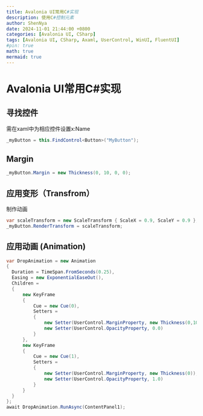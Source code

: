 ```yaml
---
title: Avalonia UI常用C#实现
description: 使用C#控制元素
author: ShenNya
date: 2024-11-01 21:44:00 +0800
categories: [Avalonia UI, CSharp]
tags: [Avalonia UI, CSharp, Axaml, UserControl, WinUI, FluentUI]
#pin: true
math: true
mermaid: true
---
```


# Avalonia UI常用C#实现

## 寻找控件

需在xaml中为相应控件设置x:Name

```csharp
_myButton = this.FindControl<Button>("MyButton");
```

## Margin

```csharp
_myButton.Margin = new Thickness(0, 10, 0, 0);
```

## 应用变形（Transfrom）

制作动画

```csharp
var scaleTransform = new ScaleTransform { ScaleX = 0.9, ScaleY = 0.9 };
_myButton.RenderTransform = scaleTransform;
```

## 应用动画 (Animation)

```csharp
var DropAnimation = new Animation
{
  Duration = TimeSpan.FromSeconds(0.25),
  Easing = new ExponentialEaseOut(),
  Children =
  {
      new KeyFrame
      {
          Cue = new Cue(0),
          Setters =
          {
              new Setter(UserControl.MarginProperty, new Thickness(0,100,0,0)),
              new Setter(UserControl.OpacityProperty, 0.0)
          }
      },
      new KeyFrame
      {
          Cue = new Cue(1),
          Setters =
          {
              new Setter(UserControl.MarginProperty, new Thickness(0)),
              new Setter(UserControl.OpacityProperty, 1.0)
          }
      }
  }
};
await DropAnimation.RunAsync(ContentPanel1);
```

